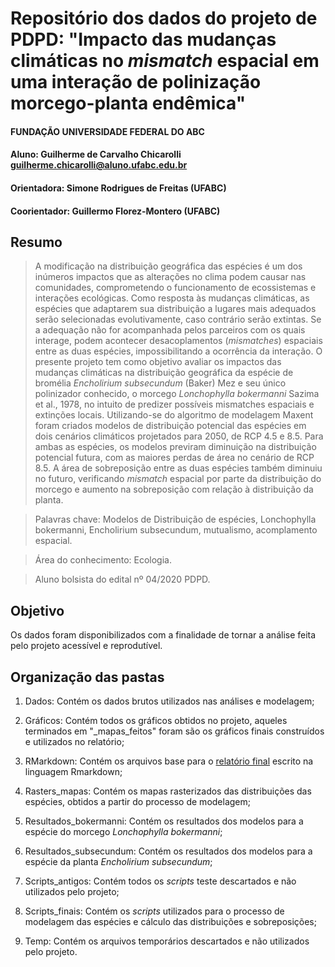 # Repositório dos dados do projeto de PDPD: "Impacto das mudanças climáticas no *mismatch* espacial em uma interação de polinização morcego-planta endêmica"

#### FUNDAÇÃO UNIVERSIDADE FEDERAL DO ABC
#### Aluno: Guilherme de Carvalho Chicarolli [guilherme.chicarolli\@aluno.ufabc.edu.br](mailto:guilherme.chicarolli@aluno.ufabc.edu.br)
#### Orientadora: Simone Rodrigues de Freitas (UFABC)
#### Coorientador: Guillermo Florez-Montero (UFABC)

## Resumo
> A modificação na distribuição geográfica das espécies é um dos inúmeros impactos que as alterações no clima podem causar nas comunidades, comprometendo o funcionamento de ecossistemas e interações ecológicas. Como resposta às mudanças climáticas, as espécies que adaptarem sua distribuição a lugares mais adequados serão selecionadas evolutivamente, caso contrário serão extintas. Se a adequação não for acompanhada pelos parceiros com os quais interage, podem acontecer desacoplamentos (*mismatches*) espaciais entre as duas espécies, impossibilitando a ocorrência da interação. O presente projeto tem como objetivo avaliar os impactos das mudanças climáticas na distribuição geográfica da espécie de bromélia *Encholirium subsecundum* (Baker) Mez e seu único polinizador conhecido, o morcego *Lonchophylla bokermanni* Sazima et al., 1978, no intuito de predizer possíveis mismatches espaciais e extinções locais. Utilizando-se do algoritmo de modelagem Maxent foram criados modelos de distribuição potencial das espécies em dois cenários climáticos projetados para 2050, de RCP 4.5 e 8.5. Para ambas as espécies, os modelos previram diminuição na distribuição potencial futura, com as maiores perdas de área no cenário de RCP 8.5. A área de sobreposição entre as duas espécies também diminuiu no futuro, verificando *mismatch* espacial por parte da distribuição do morcego e aumento na sobreposição com relação à distribuição da planta. 

> Palavras chave: Modelos de Distribuição de espécies, Lonchophylla bokermanni, Encholirium subsecundum, mutualismo, acomplamento espacial.

> Área do conhecimento: Ecologia.

> Aluno bolsista do edital nº 04/2020 PDPD.

## Objetivo 

Os dados foram disponibilizados com a finalidade de tornar a análise feita pelo projeto acessível e reprodutível.

## Organização das pastas 

1. Dados: Contém os dados brutos utilizados nas análises e modelagem;

2. Gráficos: Contém todos os gráficos obtidos no projeto, aqueles terminados em "_mapas\_feitos" foram são os gráficos finais construídos e utilizados no relatório;

3. RMarkdown: Contém os arquivos base para o [relatório final](https://github.com/guilhermechicarolli/PDPD/blob/main/RMarkdown/Relatorio_pdpd.pdf) escrito na linguagem Rmarkdown;

4. Rasters_mapas: Contém os mapas rasterizados das distribuições das espécies, obtidos a partir do processo de modelagem;

5. Resultados_bokermanni: Contém os resultados dos modelos para a espécie do morcego *Lonchophylla bokermanni*;

6. Resultados_subsecundum: Contém os resultados dos modelos para a espécie da planta *Encholirium subsecundum*;

7. Scripts_antigos: Contém todos os *scripts* teste descartados e não utilizados pelo projeto;

8. Scripts_finais: Contém os *scripts* utilizados para o processo de modelagem das espécies e cálculo das distribuições e sobreposições;

9. Temp: Contém os arquivos temporários descartados e não utilizados pelo projeto.
